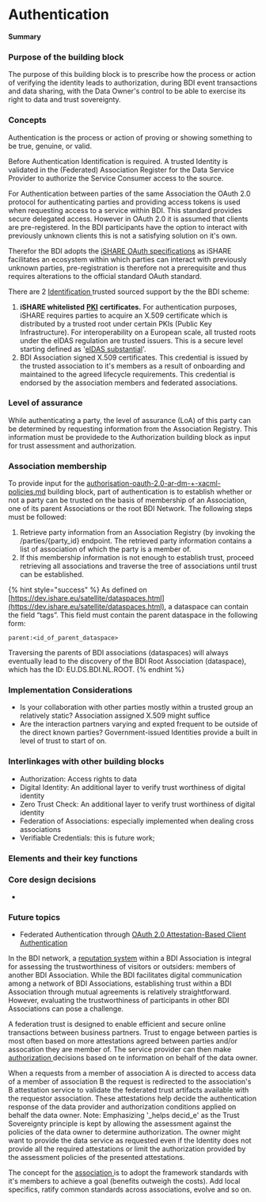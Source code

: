 # Authentication

**Summary**

### Purpose of the building block

The purpose of this building block is to prescribe how the process or action of verifying the identity leads to authorization, during BDI event transactions and data sharing, with the Data Owner's control to be able to exercise its right to data and trust sovereignty.

### Concepts

Authentication is the process or action of proving or showing something to be true, genuine, or valid.

Before Authentication Identification is required. A trusted Identity is validated in the (Federated) Association Register for the Data Service Provider to authorize the Service Consumer access to the source.

For Authentication between parties of the same Association the OAuth 2.0 protocol for authenticating parties and providing access tokens is used when requesting access to a service within BDI. This standard provides secure delegated access. However in OAuth 2.0 it is assumed that clients are pre-registered. In the BDI participants have the option to interact with previously unknown clients this is not a satisfying solution on it's own.

Therefor the BDI adopts the [iSHARE OAuth specifications](https://ishareworks.atlassian.net/wiki/spaces/IS/pages/75235411/OAuth+2.0) as iSHARE facilitates an ecosystem within which parties can interact with previously unknown parties, pre-registration is therefore not a prerequisite and thus requires alterations to the official standard OAuth standard.

There are 2 [Identification ](digital-identity.md)trusted sourced support by the the BDI scheme:

1. **iSHARE whitelisted** [**PKI**](https://ishareworks.atlassian.net/wiki/spaces/IS/pages/70222163/PKI) **certificates.** For authentication purposes, iSHARE requires parties to acquire an X.509 certificate which is distributed by a trusted root under certain PKIs (Public Key Infrastructure). For interoperability on a European scale, all trusted roots under the eIDAS regulation are trusted issuers. This is a secure level starting defined as '[eIDAS substantial](https://ec.europa.eu/digital-building-blocks/sites/display/DIGITAL/eIDAS+Levels+of+Assurance)'.
2. BDI Association signed X.509 certificates. This credential is issued by the trusted association to it's members as a result of onboarding and maintained to the agreed lifecycle requirements. This credential is endorsed by the association members and federated associations.

### Level of assurance

While authenticating a party, the level of assurance (LoA) of this party can be determined by requesting information from the Association Registry. This information must be providede to the Authorization building block as input for trust assessment and authorization.

### Association membership

To provide input for the [authorisation-oauth-2.0-ar-dm-+-xacml-policies.md](authorisation-oauth-2.0-ar-dm-+-xacml-policies.md "mention") building block, part of authentication is to establish whether or not a party can be trusted on the basis of membership of an Association, one of its parent Associations or the root BDI Network. The following steps must be followed:

1. Retrieve party information from an Association Registry (by invoking the /parties/{party\_id} endpoint. The retrieved party information contains a list of association of which the party is a member of.
2. If this membership information is not enough to establish trust, proceed retrieving all associations and traverse the tree of associations until trust can be established.

{% hint style="success" %}
As defined on [https://dev.ishare.eu/satellite/dataspaces.html](https://dev.ishare.eu/satellite/dataspaces.html), a dataspace can contain the field “tags”. This field must contain the parent dataspace in the following form:

`parent:<id_of_parent_dataspace>`

Traversing the parents of BDI associations (dataspaces) will always eventually lead to the discovery of the BDI Root Association (dataspace), which has the ID: EU.DS.BDI.NL.ROOT.
{% endhint %}

### Implementation Considerations

* Is your collaboration with other parties mostly within a trusted group an relatively static? Association assigned X.509 might suffice
* Are the interaction partners varying and expted frequent to be outside of the direct known parties? Government-issued Identities provide a built in level of trust to start of on.

### Interlinkages with other building blocks

* Authorization: Access rights to data
* Digital Identity: An additional layer to verify trust worthiness of digital identity
* Zero Trust Check: An additional layer to verify trust worthiness of digital identity
* Federation of Associations: especially implemented when dealing cross associations
* Verifiable Credentials: this is future work;

### Elements and their key functions

### Core design decisions

*

### Future topics

* Federated Authentication through [OAuth 2.0 Attestation-Based Client Authentication](https://datatracker.ietf.org/doc/draft-ietf-oauth-attestation-based-client-auth/03/)

In the BDI network, a [reputation system](../federation-kit/business-partner-reputation-model.md) within a BDI Association is integral for assessing the trustworthiness of visitors or outsiders: members of another BDI Association. While the BDI facilitates digital communication among a network of BDI Associations, establishing trust within a BDI Association through mutual agreements is relatively straightforward. However, evaluating the trustworthiness of participants in other BDI Associations can pose a challenge.

A federation trust is designed to enable efficient and secure online transactions between business partners. Trust to engage between parties is most often based on more attestations agreed between parties and/or assocation they are member of. The service provider can then make [authorization ](../../readme/technology/broken-reference/)decisions based on te information on behalf of the data owner.

When a requests from a member of association A is directed to access data of a member of association B the request is redirected to the association's B attestation service to validate the federated trust artifacts available with the requestor association. These attestations help decide the authentication response of the data provider and authorization conditions applied on behalf the data owner. Note: Emphasizing '\_helps decid\_e' as the Trust Sovereignty principle is kept by allowing the assessment against the policies of the data owner to determine authorization. The owner might want to provide the data service as requested even if the Identity does not provide all the required attestations or limit the authorization provided by the assessment policies of the presented attestations.

The concept for the [association ](../federation-kit/federation-of-associations.md)is to adopt the framework standards with it's members to achieve a goal (benefits outweigh the costs). Add local specifics, ratify common standards across associations, evolve and so on.
